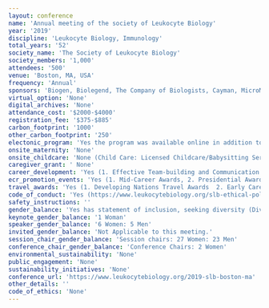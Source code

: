 ```yaml
---
layout: conference 
name: 'Annual meeting of the society of Leukocyte Biology'
year: '2019'
discipline: 'Leukocyte Biology, Immunology'
total_years: '52'
society_name: 'The Society of Leukocyte Biology'
society_members: '1,000'
attendees: '500'
venue: 'Boston, MA, USA'
frequency: 'Annual'
sponsors: 'Biogen, Biolegend, The Company of Biologists, Cayman, MicroMedicine, Luminex, Corbus, RayBiotech, Bon-Opus, Abbvie'
virtual_option: 'None'
digital_archives: 'None'
attendance_cost: '$2000-$4000'
registration_fee: '$375-$885'
carbon_footprint: '1000'
other_carbon_footprint: '250'
electonic_program: 'Yes the program was available online in addition to an App.'
onsite_maternity: 'None'
onsite_childcare: 'None (Child Care: Licensed Childcare/Babysitting Services are available for use by attendees who are encouraged to make their own arrangements as needed. Neither the Society, nor the hotel, endorses these particular providers and links are provided for reference only. Use and outcomes are at the sole discretion and liability of the individuals.      Local resource article: https://redtri.com/portland/flexible-child-care-for-busy-parents/     Local provider example: https://www.littlevikings.org/about/special-event-care-2/)'
caregiver_grant: ' None'
career_development: 'Yes (1. Effective Team-building and Communication workshop:https://www.leukocytebiology.org/assets/docs/SLB2019/Rpercent20Phillipspercent20SLBpercent202019.pdf   2. Advocating for your Goals (The art of saying No))'
ecr_promotion_events: 'Yes (1. Mid-Career Awards, 2. Presidential Awards (Student Category, Junior Faculty/Post-Doc Category))'
travel_awards: 'Yes (1. Developing Nations Travel Awards  2. Early Career Faculty Travel Award 3. Mentoring Diversity Travel Awards)'
code_of_conduct: 'Yes (https://www.leukocytebiology.org/slb-ethical-policies)'
safety_instructions: ''
gender_balance: 'Yes has statement of inclusion, seeking diversity (Diversity and Inclusion Statement: In principle and in practice, SLB values and seeks diversity and inclusive practices within the community of our members SLB promotes society involvement, innovation, and expanded access to leadership, participation, and award opportunities that maximize engagement across identity groups and professional levels. Identity groups include and are not limited to age, appearance, disability, ethnicity, gender, geographic location, nationality, professional level, race, religion, and sexual orientation. SLB leadership is committed to representing a diverse community of members and will act in the best interest of the society and community in these endeavors: https://www.leukocytebiology.org/slb-ethical-policies)'
keynote_gender_balance: '1 Woman'
speaker_gender_balance: '6 Women: 5 Men'
invited_gender_balance: 'Not Applicable to this meeting.'
session_chair_gender_balance: 'Session chairs: 27 Women: 23 Men'
conference_chair_gender_balance: 'Conference Chairs: 2 Women'
environmental_sustainability: 'None'
public_engagement: 'None'
sustainability_initiatives: 'None'
conference_url: 'https://www.leukocytebiology.org/2019-slb-boston-ma'
other_details: ''
code_of_ethics: 'None'
---
```

